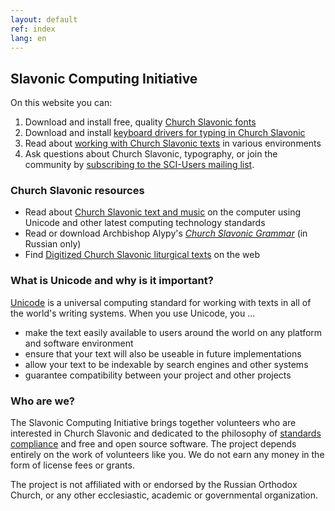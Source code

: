 ```yaml
---
layout: default
ref: index
lang: en
---
```

## Slavonic Computing Initiative

On this website you can:

1. Download and install free, quality [Church Slavonic fonts](/fonts)
2. Download and install [keyboard drivers for typing in Church Slavonic](/keyboard)
3. Read about [working with Church Slavonic texts](/users) in various environments
4. Ask questions about Church Slavonic, typography, or join the community by [subscribing to the SCI-Users mailing list](http://ponomar.net/mailman/listinfo/sci-users_ponomar.net).

### Church Slavonic resources

* Read about [Church Slavonic text and music](/dox) on the computer using Unicode and other latest computing technology standards
* Read or download Archbishop Alypy's [*Church Slavonic Grammar*](http://www.ponomar.net/files/gama2) (in Russian only)
* Find [Digitized Church Slavonic liturgical texts](http://www.ponomar.net/cgi-bin/maktabah.cgi) on the web

### What is  Unicode and why is it important?

[Unicode](http://www.unicode.org/) is a universal computing standard for working with texts in all of the world's writing systems. When you use Unicode, you ...

* make the text easily available to users around the world on any platform and software environment
* ensure that your text will also be useable in future implementations
* allow your text to be indexable by search engines and other systems
* guarantee compatibility between your project and other projects

### Who are we?
The Slavonic Computing Initiative brings together volunteers who are interested in Church Slavonic and dedicated to the 
philosophy of [standards compliance](http://www.unicode.org/) and free and open source software. 
The project depends entirely on the work of volunteers like you. We do not earn any money in the form of license fees or 
grants. 

The project is not affiliated with or endorsed by the Russian Orthodox Church, or any other ecclesiastic, academic or 
governmental organization. 

